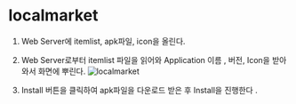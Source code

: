 # localmarket



1. Web Server에 itemlist, apk파일, icon을 올린다.

2. Web Server로부터 itemlist 파일을 읽어와 Application 이름 , 버전, Icon을 받아와서 화면에 뿌린다.
![localmarket](https://user-images.githubusercontent.com/12454018/148692456-71e1f02f-64fc-48fa-acf8-6e976ec8d0b7.png)

3. Install 버튼을 클릭하여 apk파일을 다운로드 받은 후 Install을 진행한다 .
